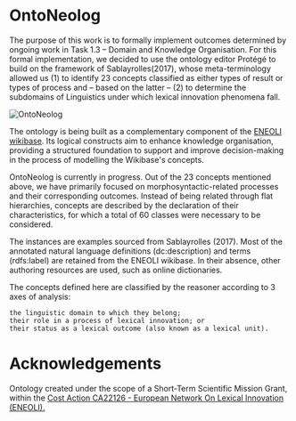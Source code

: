 # OntoNeolog
The purpose of this work is to formally implement outcomes determined by  ongoing work in Task 1.3 – Domain and Knowledge Organisation. For this formal implementation, we decided to use the ontology editor Protégé  to build on the framework of Sablayrolles(2017), whose meta-terminology allowed us (1) to identify 23 concepts classified as either types of result or types of process and – based on the latter – (2) to determine the subdomains of Linguistics under which lexical innovation phenomena fall. 

![OntoNeolog](https://repository-images.githubusercontent.com/997593553/db17a3b1-f659-4306-974a-6902e05cd640)

The ontology is being built as a complementary component of the [ENEOLI wikibase](https://eneoli.wikibase.cloud/wiki/Main_Page). Its logical constructs aim to enhance knowledge organisation, providing a structured foundation to support and improve decision-making in the process of modelling the Wikibase's concepts.

OntoNeolog is currently in progress. Out of the 23 concepts mentioned above,  we have primarily focused on morphosyntactic-related processes and their corresponding outcomes. Instead of being related through flat hierarchies, concepts are described by the declaration of  their characteristics,  for which a total of 60 classes were necessary to be considered. 

The instances are examples sourced from Sablayrolles (2017). Most of the annotated natural language definitions (dc:description) and  terms  (rdfs:label) are retained from the ENEOLI wikibase. In their absence, other authoring resources are used, such as online dictionaries.

The concepts defined here are classified by the reasoner according to 3 axes of analysis:

    the linguistic domain to which they belong;
    their role in a process of lexical innovation; or
    their status as a lexical outcome (also known as a lexical unit).
# Acknowledgements
Ontology created under the scope of a Short-Term Scientific Mission Grant, within the [Cost Action CA22126 - European Network On Lexical Innovation (ENEOLI).](https://www.cost.eu/actions/CA22126/)

